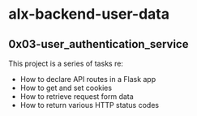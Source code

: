 # alx-backend-user-data

## 0x03-user_authentication_service
This project is a series of tasks re:
  * How to declare API routes in a Flask app
  * How to get and set cookies
  * How to retrieve request form data
  * How to return various HTTP status codes
